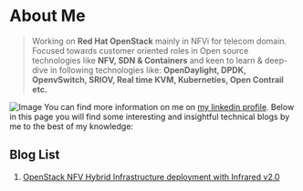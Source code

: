 # About Me
> Working on **Red Hat OpenStack** mainly in NFVi for telecom domain. Focused towards customer oriented roles in Open source technologies like **NFV, SDN & Containers** and keen to learn & deep-dive in following technologies like: **OpenDaylight, DPDK, OpenvSwitch, SRIOV, Real time KVM, Kuberneties, Open Contrail etc.**

![Image](https://media.licdn.com/dms/image/C5603AQE6ddVJO7_7sA/profile-displayphoto-shrink_200_200/0?e=1553126400&v=beta&t=jhIpEi6YTF9OP53RlUH3GOa8Q_TWCljglN5JPoOFOcc)
You can find more information on me on [my linkedin profile](https://www.linkedin.com/in/pradiptapks/).
Below in this page you will find some interesting and insightful technical blogs by me to the best of my knowledge:

## Blog List
1. [OpenStack NFV Hybrid Infrastructure deployment with Infrared v2.0](https://pradiptapks.home.blog/2019/01/31/openstack-nfvi-hybrid-deployment/)
